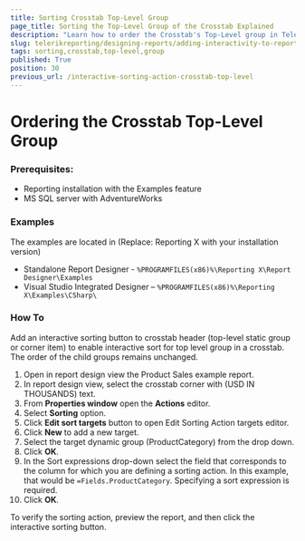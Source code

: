 ```yaml
---
title: Sorting Crosstab Top-Level Group
page_title: Sorting the Top-Level Group of the Crosstab Explained
description: "Learn how to order the Crosstab's Top-Level group in Telerik Reporting through the Sorting Action."
slug: telerikreporting/designing-reports/adding-interactivity-to-reports/actions/sorting-action/sorting-crosstab-top-level-group
tags: sorting,crosstab,top-level,group
published: True
position: 30
previous_url: /interactive-sorting-action-crosstab-top-level
---
```


# Ordering the Crosstab Top-Level Group

### Prerequisites:

- Reporting installation with the Examples feature
- MS SQL server with AdventureWorks

### Examples

The examples are located in (Replace: Reporting X with your installation version)

- Standalone Report Designer - `%PROGRAMFILES(x86)%\Reporting X\Report Designer\Examples`
- Visual Studio Integrated Designer – `%PROGRAMFILES(x86)%\Reporting X\Examples\CSharp\`

### How To

Add an interactive sorting button to crosstab header (top-level static group or corner item) to enable interactive sort for top level group in a crosstab. The order of the child groups remains unchanged.

1. Open in report design view the Product Sales example report.
1. In report design view, select the crosstab corner with (USD IN THOUSANDS) text.
1. From **Properties window** open the **Actions** editor.
1. Select **Sorting** option.
1. Click **Edit sort targets** button to open Edit Sorting Action targets editor.
1. Click **New** to add a new target.
1. Select the target dynamic group (ProductCategory) from the drop down.
1. Click **OK**.
1. In the Sort expressions drop-down select the field that corresponds to the column for which you are defining a sorting action. In this example, that would be `=Fields.ProductCategory`. Specifying a sort expression is required.
1. Click **OK**.

To verify the sorting action, preview the report, and then click the interactive sorting button.
